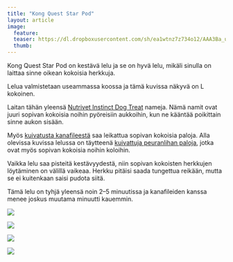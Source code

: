 ```yaml
---
title: "Kong Quest Star Pod"
layout: article
image:
  feature:
  teaser: https://dl.dropboxusercontent.com/sh/ea1wtnz7z734o12/AAA3Ba_uoiG6TBevNPjF1v_Ua/aktivointilelut/kongit/DSC33990-245px.jpg
  thumb:
---
```



Kong Quest Star Pod on kestävä lelu ja se on hyvä lelu, mikäli sinulla on laittaa sinne oikean kokoisia herkkuja.

Lelua valmistetaan useammassa koossa ja tämä kuvissa näkyvä on L kokoinen.

Laitan tähän yleensä [Nutrivet Instinct Dog Treat](http://clk.tradedoubler.com/click?p(210840)a(2526211)g(19927404)url(http://www.zooplus.fi/shop/koirat/luut/nutrivet)) nameja. Nämä namit ovat juuri sopivan kokoisia noihin pyöreisiin aukkoihin, kun ne kääntää poikittain sinne aukon sisään.

Myös [kuivatusta kanafileestä](http://clk.tradedoubler.com/click?p(210840)a(2526211)g(19927404)url(http://www.zooplus.fi/shop/koirat/luut/puruliuskat/rocco/171756)) saa leikattua sopivan kokoisia paloja. Alla olevissa kuvissa lelussa on täytteenä [kuivattuja peuranlihan paloja](http://clk.tradedoubler.com/click?p(210840)a(2526211)g(19927404)url(http://www.zooplus.fi/shop/koirat/luut/riistaherkut/peuranliha/141194)), jotka ovat myös sopivan kokoisia noihin koloihin.

Vaikka lelu saa pisteitä kestävyydestä, niin sopivan kokoisten herkkujen löytäminen on välillä vaikeaa. Herkku pitäisi saada tungettua reikään, mutta se ei kuitenkaan saisi pudota siitä.

Tämä lelu on tyhjä yleensä noin 2–5 minuutissa ja kanafileiden kanssa menee joskus muutama minuutti kauemmin.

[![](https://dl.dropboxusercontent.com/sh/ea1wtnz7z734o12/AACBWBGsWJIBmuH_ZLM3sC1za/aktivointilelut/kongit/DSC33990-800px.jpg)](https://dl.dropboxusercontent.com/sh/ea1wtnz7z734o12/AAB90bVe5HY45o1jZnjJllr1a/aktivointilelut/kongit/DSC33990.jpg)

[![](https://dl.dropboxusercontent.com/sh/ea1wtnz7z734o12/AAABaES-TqmZAWR5UMepL2Gba/aktivointilelut/kongit/DSC34029-800px.jpg)](https://dl.dropboxusercontent.com/sh/ea1wtnz7z734o12/AAB_DP-IabAv0mB1Ck3-Cdb5a/aktivointilelut/kongit/DSC34029.jpg)

[![](https://dl.dropboxusercontent.com/sh/ea1wtnz7z734o12/AAAvrj8DwPXVZWRsQDOx5jYpa/aktivointilelut/kongit/DSC34066-800px.jpg)](https://dl.dropboxusercontent.com/sh/ea1wtnz7z734o12/AACA-lCQODug-66cy47vZ46La/aktivointilelut/kongit/DSC34066.jpg)

[![](https://dl.dropboxusercontent.com/sh/ea1wtnz7z734o12/AAC7djJhzVwYxGZpYmh7iGm-a/aktivointilelut/kongit/DSC34032-800px.jpg)](https://dl.dropboxusercontent.com/sh/ea1wtnz7z734o12/AACtrWHoLbvvyjlGcJIFjOqFa/aktivointilelut/kongit/DSC34032.jpg)
